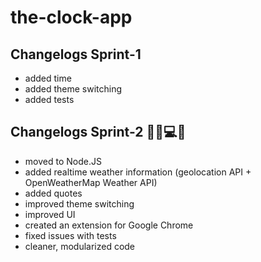 # the-clock-app

## Changelogs Sprint-1
- added time
- added theme switching
- added tests

## Changelogs Sprint-2 👨‍🚀💻🚀
- moved to Node.JS
- added realtime weather information (geolocation API + OpenWeatherMap Weather API)
- added quotes
- improved theme switching
- improved UI
- created an extension for Google Chrome
- fixed issues with tests
- cleaner, modularized code

